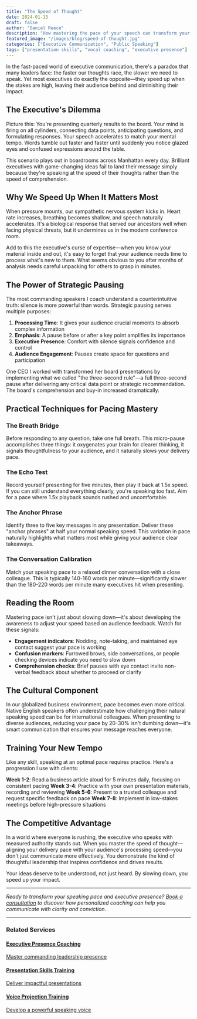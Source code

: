 ```yaml
---
title: "The Speed of Thought"
date: 2024-01-15
draft: false
author: "Daniel Reece"
description: "How mastering the pace of your speech can transform your executive presence and keep audiences engaged"
featured_image: "/images/blog/speed-of-thought.jpg"
categories: ["Executive Communication", "Public Speaking"]
tags: ["presentation skills", "vocal coaching", "executive presence"]
---
```


In the fast-paced world of executive communication, there's a paradox that many leaders face: the faster our thoughts race, the slower we need to speak. Yet most executives do exactly the opposite—they speed up when the stakes are high, leaving their audience behind and diminishing their impact.

## The Executive's Dilemma

Picture this: You're presenting quarterly results to the board. Your mind is firing on all cylinders, connecting data points, anticipating questions, and formulating responses. Your speech accelerates to match your mental tempo. Words tumble out faster and faster until suddenly you notice glazed eyes and confused expressions around the table.

This scenario plays out in boardrooms across Manhattan every day. Brilliant executives with game-changing ideas fail to land their message simply because they're speaking at the speed of their thoughts rather than the speed of comprehension.

## Why We Speed Up When It Matters Most

When pressure mounts, our sympathetic nervous system kicks in. Heart rate increases, breathing becomes shallow, and speech naturally accelerates. It's a biological response that served our ancestors well when facing physical threats, but it undermines us in the modern conference room.

Add to this the executive's curse of expertise—when you know your material inside and out, it's easy to forget that your audience needs time to process what's new to them. What seems obvious to you after months of analysis needs careful unpacking for others to grasp in minutes.

## The Power of Strategic Pausing

The most commanding speakers I coach understand a counterintuitive truth: silence is more powerful than words. Strategic pausing serves multiple purposes:

1. **Processing Time**: It gives your audience crucial moments to absorb complex information
2. **Emphasis**: A pause before or after a key point amplifies its importance
3. **Executive Presence**: Comfort with silence signals confidence and control
4. **Audience Engagement**: Pauses create space for questions and participation

One CEO I worked with transformed her board presentations by implementing what we called "the three-second rule"—a full three-second pause after delivering any critical data point or strategic recommendation. The board's comprehension and buy-in increased dramatically.

## Practical Techniques for Pacing Mastery

### The Breath Bridge
Before responding to any question, take one full breath. This micro-pause accomplishes three things: it oxygenates your brain for clearer thinking, it signals thoughtfulness to your audience, and it naturally slows your delivery pace.

### The Echo Test
Record yourself presenting for five minutes, then play it back at 1.5x speed. If you can still understand everything clearly, you're speaking too fast. Aim for a pace where 1.5x playback sounds rushed and uncomfortable.

### The Anchor Phrase
Identify three to five key messages in any presentation. Deliver these "anchor phrases" at half your normal speaking speed. This variation in pace naturally highlights what matters most while giving your audience clear takeaways.

### The Conversation Calibration
Match your speaking pace to a relaxed dinner conversation with a close colleague. This is typically 140-160 words per minute—significantly slower than the 180-220 words per minute many executives hit when presenting.

## Reading the Room

Mastering pace isn't just about slowing down—it's about developing the awareness to adjust your speed based on audience feedback. Watch for these signals:

- **Engagement indicators**: Nodding, note-taking, and maintained eye contact suggest your pace is working
- **Confusion markers**: Furrowed brows, side conversations, or people checking devices indicate you need to slow down
- **Comprehension checks**: Brief pauses with eye contact invite non-verbal feedback about whether to proceed or clarify

## The Cultural Component

In our globalized business environment, pace becomes even more critical. Native English speakers often underestimate how challenging their natural speaking speed can be for international colleagues. When presenting to diverse audiences, reducing your pace by 20-30% isn't dumbing down—it's smart communication that ensures your message reaches everyone.

## Training Your New Tempo

Like any skill, speaking at an optimal pace requires practice. Here's a progression I use with clients:

**Week 1-2**: Read a business article aloud for 5 minutes daily, focusing on consistent pacing
**Week 3-4**: Practice with your own presentation materials, recording and reviewing
**Week 5-6**: Present to a trusted colleague and request specific feedback on pace
**Week 7-8**: Implement in low-stakes meetings before high-pressure situations

## The Competitive Advantage

In a world where everyone is rushing, the executive who speaks with measured authority stands out. When you master the speed of thought—aligning your delivery pace with your audience's processing speed—you don't just communicate more effectively. You demonstrate the kind of thoughtful leadership that inspires confidence and drives results.

Your ideas deserve to be understood, not just heard. By slowing down, you speed up your impact.

---

*Ready to transform your speaking pace and executive presence? [Book a consultation](/contact/) to discover how personalized coaching can help you communicate with clarity and conviction.*

---

### Related Services

<div class="grid md:grid-cols-3 gap-4 mt-8">
  <a href="/services/executive-presence-coaching/" class="block p-4 bg-gray-50 rounded-lg hover:bg-gray-100 transition-colors">
    <h4 class="font-semibold mb-2">Executive Presence Coaching</h4>
    <p class="text-sm text-gray-600">Master commanding leadership presence</p>
  </a>
  
  <a href="/services/presentation-skills-training/" class="block p-4 bg-gray-50 rounded-lg hover:bg-gray-100 transition-colors">
    <h4 class="font-semibold mb-2">Presentation Skills Training</h4>
    <p class="text-sm text-gray-600">Deliver impactful presentations</p>
  </a>
  
  <a href="/services/voice-projection-training/" class="block p-4 bg-gray-50 rounded-lg hover:bg-gray-100 transition-colors">
    <h4 class="font-semibold mb-2">Voice Projection Training</h4>
    <p class="text-sm text-gray-600">Develop a powerful speaking voice</p>
  </a>
</div>